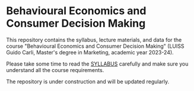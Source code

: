 # Behavioural Economics and Consumer Decision Making

This repository contains the syllabus, lecture materials, and data for the course "Behavioural Economics and Consumer Decision Making" (LUISS Guido Carli, Master's degree in Marketing, academic year 2023-24).

Please take some time to read the [SYLLABUS](Syllabus/Syllabus.md) carefully and make sure you understand all the course requirements.

The repository is under construction and will be updated regularly.